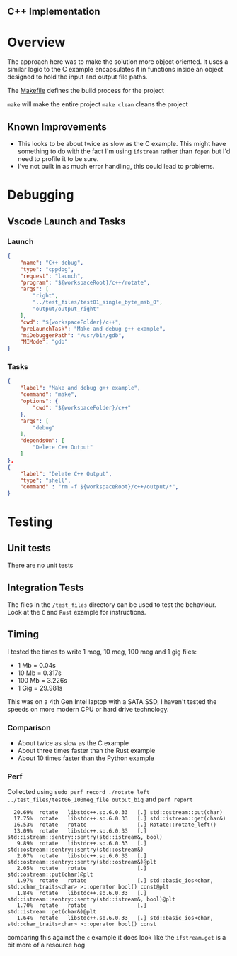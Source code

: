 C++ Implementation
----------------

# Overview

The approach here was to make the solution more object oriented. It uses a similar logic to the C example encapsulates it in functions inside an object designed to hold the input and output file paths.

The [Makefile](./Makefile) defines the build process for the project

`make` will make the entire project
`make clean` cleans the project

## Known Improvements

* This looks to be about twice as slow as the C example. This might have something to do with the fact I'm using `ifstream` rather than `fopen` but I'd need to profile it to be sure.
* I've not built in as much error handling, this could lead to problems.

# Debugging

## Vscode Launch and Tasks 

### Launch

```json
{
    "name": "C++ debug",
    "type": "cppdbg",
    "request": "launch",
    "program": "${workspaceRoot}/c++/rotate",
    "args": [
        "right",
        "../test_files/test01_single_byte_msb_0",
        "output/output_right"
    ],
    "cwd": "${workspaceFolder}/c++",
    "preLaunchTask": "Make and debug g++ example",
    "miDebuggerPath": "/usr/bin/gdb",
    "MIMode": "gdb"
}
```

### Tasks

```json
{
    "label": "Make and debug g++ example",
    "command": "make",
    "options": {
        "cwd": "${workspaceFolder}/c++"
    },
    "args": [
        "debug"
    ],
    "dependsOn": [
        "Delete C++ Output"
    ]
},
{
    "label": "Delete C++ Output",
    "type": "shell",
    "command" : "rm -f ${workspaceRoot}/c++/output/*",
}
```

# Testing

## Unit tests

There are no unit tests

## Integration Tests

The files in the `/test_files` directory can be used to test the behaviour. Look at the `C` and `Rust` example for instructions.

## Timing

I tested the times to write 1 meg, 10 meg, 100 meg and 1 gig files:
* 1 Mb = 0.04s
* 10 Mb = 0.317s
* 100 Mb = 3.226s
* 1 Gig = 29.981s

This was on a 4th Gen Intel laptop with a SATA SSD, I haven't tested the speeds on more modern CPU or hard drive technology.

### Comparison

* About twice as slow as the C example
* About three times faster than the Rust example
* About 10 times faster than the Python example

### Perf 

Collected using `sudo perf record ./rotate left ../test_files/test06_100meg_file output_big` and `perf report`

```
  20.69%  rotate   libstdc++.so.6.0.33   [.] std::ostream::put(char)
  17.75%  rotate   libstdc++.so.6.0.33   [.] std::istream::get(char&)
  16.53%  rotate   rotate                [.] Rotate::rotate_left()
  13.09%  rotate   libstdc++.so.6.0.33   [.] std::istream::sentry::sentry(std::istream&, bool)
   9.89%  rotate   libstdc++.so.6.0.33   [.] std::ostream::sentry::sentry(std::ostream&)
   2.07%  rotate   libstdc++.so.6.0.33   [.] std::ostream::sentry::sentry(std::ostream&)@plt
   2.05%  rotate   rotate                [.] std::ostream::put(char)@plt
   1.97%  rotate   rotate                [.] std::basic_ios<char, std::char_traits<char> >::operator bool() const@plt
   1.84%  rotate   libstdc++.so.6.0.33   [.] std::istream::sentry::sentry(std::istream&, bool)@plt
   1.70%  rotate   rotate                [.] std::istream::get(char&)@plt
   1.64%  rotate   libstdc++.so.6.0.33   [.] std::basic_ios<char, std::char_traits<char> >::operator bool() const
```

comparing this against the `c` example it does look like the `ifstream.get` is a bit more of a resource hog